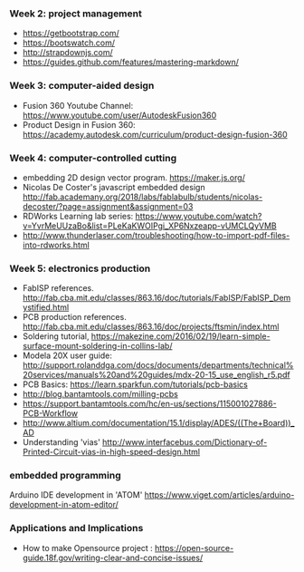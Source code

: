 
### Week 2: project management
* https://getbootstrap.com/
* https://bootswatch.com/
* http://strapdownjs.com/
* https://guides.github.com/features/mastering-markdown/ 

### Week 3: computer-aided design
* Fusion 360 Youtube Channel: https://www.youtube.com/user/AutodeskFusion360
* Product Design in Fusion 360: https://academy.autodesk.com/curriculum/product-design-fusion-360

### Week 4: computer-controlled cutting
* embedding 2D design vector program. https://maker.js.org/
* Nicolas De Coster's javascript embedded design http://fab.academany.org/2018/labs/fablabulb/students/nicolas-decoster/?page=assignment&assignment=03
* RDWorks Learning lab series: https://www.youtube.com/watch?v=YvrMeUUzaBo&list=PLeKaKWOIPgi_XP6Nxzeapp-vUMCLQyVMB
* http://www.thunderlaser.com/troubleshooting/how-to-import-pdf-files-into-rdworks.html


### Week 5: electronics production
* FabISP references. http://fab.cba.mit.edu/classes/863.16/doc/tutorials/FabISP/FabISP_Demystified.html
* PCB production references. http://fab.cba.mit.edu/classes/863.16/doc/projects/ftsmin/index.html
* Soldering tutorial, https://makezine.com/2016/02/19/learn-simple-surface-mount-soldering-in-collins-lab/
* Modela 20X user guide: http://support.rolanddga.com/docs/documents/departments/technical%20services/manuals%20and%20guides/mdx-20-15_use_english_r5.pdf 
* PCB Basics: https://learn.sparkfun.com/tutorials/pcb-basics
* http://blog.bantamtools.com/milling-pcbs 
* https://support.bantamtools.com/hc/en-us/sections/115001027886-PCB-Workflow
* http://www.altium.com/documentation/15.1/display/ADES/((The+Board))_AD
* Understanding 'vias' http://www.interfacebus.com/Dictionary-of-Printed-Circuit-vias-in-high-speed-design.html



### embedded programming
Arduino IDE development in 'ATOM' https://www.viget.com/articles/arduino-development-in-atom-editor/


### Applications and Implications
* How to make Opensource project : https://open-source-guide.18f.gov/writing-clear-and-concise-issues/
